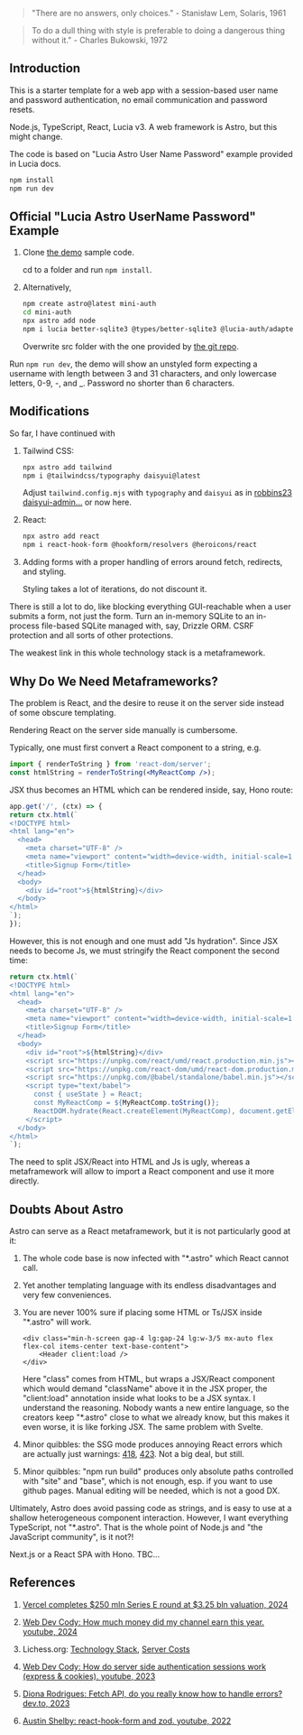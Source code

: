 > "There are no answers, only choices." - Stanisław Lem, Solaris, 1961

> To do a dull thing with style is preferable to doing a dangerous thing without it." - Charles Bukowski, 1972

## Introduction

This is a starter template for a web app with a session-based user name and password authentication, no email communication and password resets.

Node.js, TypeScript, React, Lucia v3. A web framework is Astro, but this might change.

The code is based on "Lucia Astro User Name Password" example provided in Lucia docs.

```sh
npm install
npm run dev
```

## Official "Lucia Astro UserName Password" Example

1. Clone [the demo](https://lucia-auth.com/tutorials/username-and-password/astro) sample code.

    cd to a folder and run `npm install`. 

2. Alternatively, 

    ```sh
    npm create astro@latest mini-auth
    cd mini-auth
    npx astro add node
    npm i lucia better-sqlite3 @types/better-sqlite3 @lucia-auth/adapter-sqlite
    ```

    Overwrite src folder with the one provided by [the git repo](https://github.com/lucia-auth/examples/tree/main/astro/username-and-password).

Run `npm run dev`, the demo will show an unstyled form expecting a username with length between 3 and 31 characters, and only lowercase letters, 0-9, -, and _. Password no shorter than 6 characters.

## Modifications

So far, I have continued with

1. Tailwind CSS:

    ```sh
    npx astro add tailwind
    npm i @tailwindcss/typography daisyui@latest
    ```
    
    Adjust `tailwind.config.mjs` with `typography` and `daisyui` as in [robbins23 daisyui-admin...](https://github.com/robbins23/daisyui-admin-dashboard-template/blob/master/tailwind.config.js) or now here.
    
2. React:

    ```sh
    npx astro add react
    npm i react-hook-form @hookform/resolvers @heroicons/react
    ```
    
3. Adding forms with a proper handling of errors around fetch, redirects, and styling. 

    Styling takes a lot of iterations, do not discount it.

There is still a lot to do, like blocking everything GUI-reachable when a user submits a form, not just the form. Turn an in-memory SQLite
to an in-process file-based SQLite managed with, say, Drizzle ORM. CSRF protection and all sorts of other protections.

The weakest link in this whole technology stack is a metaframework.

## Why Do We Need Metaframeworks? 

The problem is React, and the desire to reuse it on the server side instead of some obscure templating.

Rendering React on the server side manually is cumbersome.

Typically, one must first convert a React component to a string, e.g. 

```jsx
import { renderToString } from 'react-dom/server';
const htmlString = renderToString(<MyReactComp />);
```
    
JSX thus becomes an HTML which can be rendered inside, say, Hono route:

```jsx
app.get('/', (ctx) => {
return ctx.html(`
<!DOCTYPE html>
<html lang="en">
  <head>
    <meta charset="UTF-8" />
    <meta name="viewport" content="width=device-width, initial-scale=1.0" />
    <title>Signup Form</title>
  </head>
  <body>
    <div id="root">${htmlString}</div>
  </body>
</html>
`);
});
```

However, this is not enough and one must add "Js hydration". Since JSX needs to become Js, we must stringify the React component the second time:
    
```jsx
return ctx.html(`
<!DOCTYPE html>
<html lang="en">
  <head>
    <meta charset="UTF-8" />
    <meta name="viewport" content="width=device-width, initial-scale=1.0" />
    <title>Signup Form</title>
  </head>
  <body>
    <div id="root">${htmlString}</div>
    <script src="https://unpkg.com/react/umd/react.production.min.js"></script>
    <script src="https://unpkg.com/react-dom/umd/react-dom.production.min.js"></script>
    <script src="https://unpkg.com/@babel/standalone/babel.min.js"></script>
    <script type="text/babel">
      const { useState } = React;
      const MyReactComp = ${MyReactComp.toString()};
      ReactDOM.hydrate(React.createElement(MyReactComp), document.getElementById('root'));
    </script>
  </body>
</html>
`);
```
    
The need to split JSX/React into HTML and Js is ugly, whereas a metaframework will allow to import a React component and use it more directly.

## Doubts About Astro

Astro can serve as a React metaframework, but it is not particularly good at it:

1. The whole code base is now infected with "*.astro" which React cannot call.

2. Yet another templating language with its endless disadvantages and very few conveniences.

3. You are never 100% sure if placing some HTML or Ts/JSX inside "*.astro" will work.

    ```astro
    <div class="min-h-screen gap-4 lg:gap-24 lg:w-3/5 mx-auto flex flex-col items-center text-base-content">
        <Header client:load />
    </div>
    ```

    Here "class" comes from HTML, but wraps a JSX/React component which would demand "className" above it in the JSX proper, the "client:load" annotation inside what looks to be a JSX syntax. I understand the reasoning. Nobody wants a new entire language, so the creators keep "*.astro" close to what we already know, but this makes it even worse, it is like forking JSX. The same problem with Svelte.

4. Minor quibbles: the SSG mode produces annoying React errors which are actually just warnings: [418](https://react.dev/errors/418?invariant=418), [423](https://react.dev/errors/423?invariant=423). Not a big deal, but still.

5. Minor quibbles: "npm run build" produces only absolute paths controlled with "site" and "base", which is not enough, esp. if you want to use github pages. Manual editing will be needed, which is not a good DX.

Ultimately, Astro does avoid passing code as strings, and is easy to use at a shallow heterogeneous component interaction. However, I want everything TypeScript, not "*.astro". That is the whole point of Node.js and "the JavaScript community", is it not?!

Next.js or a React SPA with Hono. TBC...

## References

1. [Vercel completes $250 mln Series E round at $3.25 bln valuation, 2024](https://www.reuters.com/technology/vercel-completes-250-mln-series-e-round-325-bln-valuation-2024-05-16/)

1. [Web Dev Cody: How much money did my channel earn this year. youtube, 2024](https://www.youtube.com/watch?v=qwXvW_fN_9k)

2. Lichess.org: [Technology Stack](https://lichess.org/source), [Server Costs](https://docs.google.com/spreadsheets/d/1Si3PMUJGR9KrpE5lngSkHLJKJkb0ZuI4/preview)

2. [Web Dev Cody: How do server side authentication sessions work (express & cookies). youtube, 2023](https://www.youtube.com/watch?v=BgsQrOHNKeY&t=6s)

3. [Diona Rodrigues: Fetch API, do you really know how to handle errors? dev.to, 2023](https://dev.to/dionarodrigues/fetch-api-do-you-really-know-how-to-handle-errors-2gj0)

4. [Austin Shelby: react-hook-form and zod. youtube, 2022](https://www.youtube.com/watch?v=4zt1eadehKQ)
